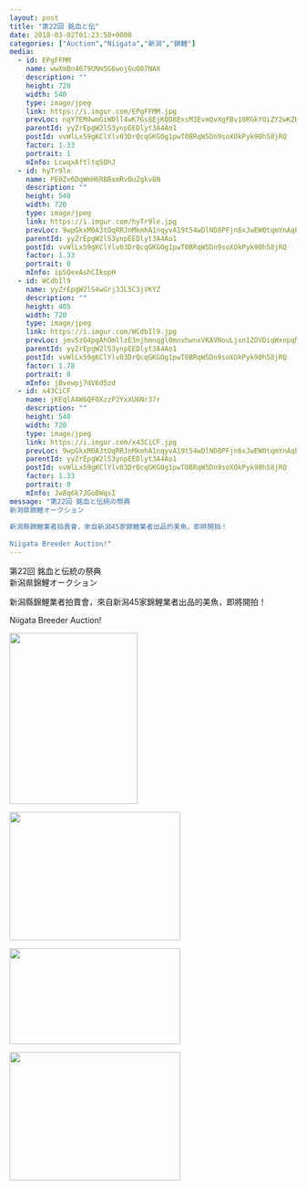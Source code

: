 ```yaml
---
layout: post
title: "第22回 銘血と伝" 
date: 2018-03-02T01:23:50+0000 
categories: ["Auction","Niigata","新潟","錦鯉"] 
media:
  - id: EPgFFMM
    name: wwXmBn4679UNm5G6wojGuO87NAX
    description: ""   
    height: 720
    width: 540
    type: image/jpeg
    link: https://i.imgur.com/EPgFFMM.jpg
    prevLoc: nqY7EM4wmGiWDll4wK7Gs8EjKQD8ExsM3EvmQvXgFBv10RGkYOiZY2wKZRZguonpPQWA3yClWJjwO26vtApAkpk9Kpu6jQAPrjVYCyX9mYozJ3uEWZ7QO6mKCKvMKzq1DDI6NXWvjXNNF1xmwlENY9IKnLwExjxAIoxA7oBYKguLXXD43m18t91zlQQOKjTgwEAvyqm5tV2VmPJ8zAiWG6JvQ8qwHzWJXLKwNysLjlk949KjuJr1K5vE46UMxLrKAV7ySqN
    parentId: yyZrEpgW2lS3ynpEEDlyt3A4Ao1
    postId: vvWlLx59gKClYlv03DrQcqGKGOg1pwT0BRqW5Dn9soXOkPyk90h58jRQ
    factor: 1.33
    portrait: 1
    mInfo: LcwqxAftltqSOhJ
  - id: hyTr9le
    name: PE0Zv6DqWmH6RBBxmRvOu2gkv8N
    description: ""   
    height: 540
    width: 720
    type: image/jpeg
    link: https://i.imgur.com/hyTr9le.jpg
    prevLoc: 9wpGkxM0A3tOqRRJnMkmhA1nqyvA19t54wDlND8PFjn6xJwEW0tqmYnAqPqMuAG6mGQMqyI41W0rLMvzForoOjXW9ku6vN0vDyQ3uEJYNvyK0EuWEMV3nnEoIGjQvEYxJJS84pn9W08zI0w88Y4Z0xfQ865L1ZP6sNlMLNZgYmF7GGzZ0YvQH9Pp4DD2jgHYqGgKRQJ8TjxO75V1ypf63gpkpRqwclErJRywxqCjA9XqLMZvSVomBk5Jg7i2LXNOO8lvfMr
    parentId: yyZrEpgW2lS3ynpEEDlyt3A4Ao1
    postId: vvWlLx59gKClYlv03DrQcqGKGOg1pwT0BRqW5Dn9soXOkPyk90h58jRQ
    factor: 1.33
    portrait: 0
    mInfo: ipSQexAshCIkopH
  - id: WCdbIl9
    name: yyZrEpgW2lS4wGrj3JL5C3jVKYZ
    description: ""   
    height: 405
    width: 720
    type: image/jpeg
    link: https://i.imgur.com/WCdbIl9.jpg
    prevLoc: jmv5zG4pgAhOmllzE3njhmnqgl0mnvhwnxVKAVNouLjxn1ZOVDiqWxnpqMxATLWrv4AzxxtRx1nzPjj6cW1WxXlDgrh1ZVzN17WEiQxpmq7YBNsx53RER46Ysvzo8BVDw8t9jkyK2XwQi82L94mzP1uY4x3ggN0BCOo1l27zz0TQOj9K8mnoUxZnmyROy5I0v3xy99kltV17D6X69QIOLXyOvzBgiLm8mBWPZgcA2gDWpyJNsQ6gYJxrVBH8JBxLGWWAT6L6Dm
    parentId: yyZrEpgW2lS3ynpEEDlyt3A4Ao1
    postId: vvWlLx59gKClYlv03DrQcqGKGOg1pwT0BRqW5Dn9soXOkPyk90h58jRQ
    factor: 1.78
    portrait: 0
    mInfo: jBvewpj7dV6d5zd
  - id: x43CiCF
    name: jKEqlA4W6QFOXzzP2YxXU6Nr37r
    description: ""   
    height: 540
    width: 720
    type: image/jpeg
    link: https://i.imgur.com/x43CiCF.jpg
    prevLoc: 9wpGkxM0A3tOqRRJnMkmhA1nqyvA19t54wDlND8PFjn6xJwEW0tqmYnAqPqMuAG6mGQMqyI41W0rLMvzForoOrOQL3IjPlkg8zV7cEJYNvyK0Wfr54GQyAEytJGwQ7gNx7Tnx5po0PPpu0DBxEZ9DRCv4QDyP4kYCNlMLNZgYmF7GGzZ0YvQH9Pp4DD2j0iLlKEjKWQRfL5B7zKyzYfY6PyGrJN5CAJlQP5y5ZcjYR6ZnWxnFJo0zq2NoYS2LZ2NGrAGcMo
    parentId: yyZrEpgW2lS3ynpEEDlyt3A4Ao1
    postId: vvWlLx59gKClYlv03DrQcqGKGOg1pwT0BRqW5Dn9soXOkPyk90h58jRQ
    factor: 1.33
    portrait: 0
    mInfo: Jw8q6k7JGoBWqsI
message: "第22回 銘血と伝統の祭典   
新潟県錦鯉オークション  
  
新潟縣錦鯉業者拍賣會，來自新潟45家錦鯉業者出品的美魚，即將開拍！  
  
Niigata Breeder Auction!"
---
```


第22回 銘血と伝統の祭典   
新潟県錦鯉オークション  
  
新潟縣錦鯉業者拍賣會，來自新潟45家錦鯉業者出品的美魚，即將開拍！  
  
Niigata Breeder Auction!


[//]: #media:  
<a href="https://i.imgur.com/EPgFFMM.jpg"><img src="https://i.imgur.com/EPgFFMM.jpg" height="300" width="225" /></a> 
  

<a href="https://i.imgur.com/hyTr9le.jpg"><img src="https://i.imgur.com/hyTr9le.jpg" height="225" width="300" /></a> 
  

<a href="https://i.imgur.com/WCdbIl9.jpg"><img src="https://i.imgur.com/WCdbIl9.jpg" height="168" width="300" /></a> 
  

<a href="https://i.imgur.com/x43CiCF.jpg"><img src="https://i.imgur.com/x43CiCF.jpg" height="225" width="300" /></a> 
 
